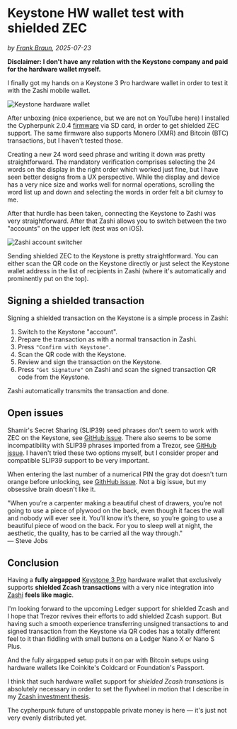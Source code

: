 # Keystone HW wallet test with shielded ZEC

*by [Frank Braun](https://frankbraun.org), 2025-07-23*

**Disclaimer: I don't have any relation with the Keystone company and paid for the hardware wallet myself.**

I finally got my hands on a Keystone 3 Pro hardware wallet in order to test it with the Zashi mobile wallet.

![Keystone hardware wallet](https://frankbraun.org/img/keystone.jpg)

After unboxing (nice experience, but we are not on YouTube here) I installed the Cypherpunk 2.0.4 [firmware](https://keyst.one/firmware) via SD card, in order to get shielded ZEC support. The same firmware also supports Monero (XMR) and Bitcoin (BTC) transactions, but I haven't tested those.

Creating a new 24 word seed phrase and writing it down was pretty straightforward. The mandatory verification comprises selecting the 24 words on the display in the right order which worked just fine, but I have seen better designs from a UX perspective. While the display and device has a very nice size and works well for normal operations, scrolling the word list up and down and selecting the words in order felt a bit clumsy to me.

After that hurdle has been taken, connecting the Keystone to Zashi was very straightforward. After that Zashi allows you to switch between the two "accounts" on the upper left (test was on iOS).

![Zashi account switcher](https://frankbraun.org/img/zashi.png)

Sending shielded ZEC to the Keystone is pretty straightforward. You can either
scan the QR code on the Keystone directly or just select the Keystone wallet
address in the list of recipients in Zashi (where it's automatically and
prominently put on the top).

## Signing a shielded transaction

Signing a shielded transaction on the Keystone is a simple process in Zashi:

1. Switch to the Keystone "account".
2. Prepare the transaction as with a normal transaction in Zashi.
3. Press `"Confirm with Keystone"`.
4. Scan the QR code with the Keystone.
5. Review and sign the transaction on the Keystone.
6. Press `"Get Signature"` on Zashi and scan the signed transaction QR code from the Keystone.

Zashi automatically transmits the transaction and done.

## Open issues

Shamir's Secret Sharing (SLIP39) seed phrases don't seem to work with ZEC on the Keystone, see [GitHub issue](https://github.com/KeystoneHQ/keystone3-firmware/issues/1806). There also seems to be some incompatibility with SLIP39 phrases imported from a Trezor, see [GitHub issue](https://github.com/KeystoneHQ/keystone3-firmware/issues/1506). I haven't tried these two options myself, but I consider proper and compatible SLIP39 support to be very important.

When entering the last number of a numerical PIN the gray dot doesn't turn orange before unlocking, see [GithHub issue](https://github.com/KeystoneHQ/keystone3-firmware/issues/1856). Not a big issue, but my obsessive brain doesn't like it.

"When you’re a carpenter making a beautiful chest of drawers, you’re not going to use a piece of plywood on the back, even though it faces the wall and nobody will ever see it. You’ll know it’s there, so you’re going to use a beautiful piece of wood on the back. For you to sleep well at night, the aesthetic, the quality, has to be carried all the way through."  
— Steve Jobs

## Conclusion

Having a **fully airgapped** [Keystone 3 Pro](https://keyst.one/shop/products/keystone-3-pro) hardware wallet that exclusively supports **shielded Zcash transactions** with a very nice integration into [Zashi](https://electriccoin.co/zashi/) **feels like magic**.

I'm looking forward to the upcoming Ledger support for shielded Zcash and I hope that Trezor revives their efforts to add shielded Zcash support. But having such a smooth experience transferring unsigned transactions to and signed transaction from the Keystone via QR codes has a totally different feel to it than fiddling with small buttons on a Ledger Nano X or Nano S Plus.

And the fully airgapped setup puts it on par with Bitcoin setups using hardware
wallets like Coinkite's Coldcard or Foundation's Passport.

I think that such hardware wallet support for *shielded Zcash transations* is absolutely necessary in order to set the flywheel in motion that I describe in my [Zcash investment thesis](https://frankbraun.org/zecbag/).

The cypherpunk future of unstoppable private money is here — it's just not very evenly distributed yet.
